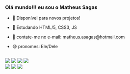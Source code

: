 ### Olá mundo!!! eu sou o Matheus Sagas

- 🔭 Disponível para novos projetos!
- 🌱 Estudando HTML/5, CSS3, JS
- 💬 contate-me no e-mail: matheus.asagas@hotmail.com
- 😄 pronomes: Ele/Dele

  ##
 
<div> 
  <a href="https://www.youtube.com/channel/UCoo6QUWEtIMDP1vIvsvWPhQ" target="_blank"><img src="https://img.shields.io/badge/YouTube-FF0000?style=for-the-badge&logo=youtube&logoColor=white" target="_blank"></a>
  <a href="https://instagram.com/thessagass" target="_blank"><img src="https://img.shields.io/badge/-Instagram-%23E4405F?style=for-the-badge&logo=instagram&logoColor=white" target="_blank"></a>
  <a href = "mailto:matheus.asagas@gmail.com"><img src="https://img.shields.io/badge/-Gmail-%23333?style=for-the-badge&logo=gmail&logoColor=white" target="_blank"></a>
  <a href="https://www.linkedin.com/in/matheusasagas/" target="_blank"><img src="https://img.shields.io/badge/-LinkedIn-%230077B5?style=for-the-badge&logo=linkedin&logoColor=white" target="_blank"></a> 
  
</div>

<div>
 <img src="https://img.shields.io/badge/HTML-239120?style=for-the-badge&logo=html5&logoColor=white">
 <img src="https://img.shields.io/badge/CSS-239120?&style=for-the-badge&logo=css3&logoColor=white" >
 <img src="https://img.shields.io/badge/JavaScript-323330?style=for-the-badge&logo=javascript&logoColor=F7DF1E">
</div>
